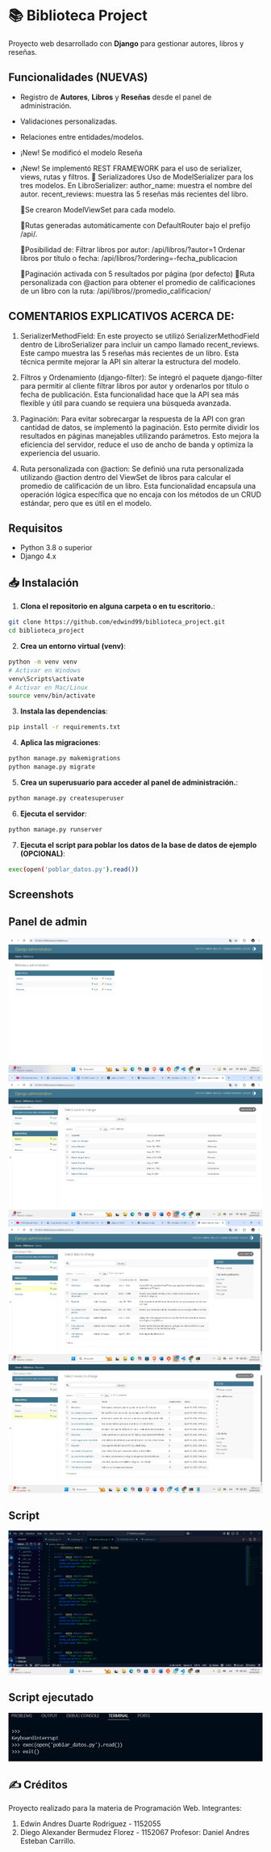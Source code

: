 # 📚 Biblioteca Project

Proyecto web desarrollado con **Django** para gestionar autores, libros y reseñas.

## Funcionalidades (NUEVAS)

- Registro de **Autores**, **Libros** y **Reseñas** desde el panel de administración.
- Validaciones personalizadas.
- Relaciones entre entidades/modelos.

- ¡New! Se modificó el modelo Reseña
- ¡New! Se implementó REST FRAMEWORK para el uso de serializer, views, rutas y filtros.
  🔹 Serializadores
  Uso de ModelSerializer para los tres modelos.
  En LibroSerializer:
  author_name: muestra el nombre del autor.
  recent_reviews: muestra las 5 reseñas más recientes del libro.

  🔹Se crearon ModelViewSet para cada modelo.

  🔹Rutas generadas automáticamente con DefaultRouter bajo el prefijo /api/.

  🔹Posibilidad de:
  Filtrar libros por autor: /api/libros/?autor=1
  Ordenar libros por título o fecha: /api/libros/?ordering=-fecha_publicacion

  🔹Paginación activada con 5 resultados por página (por defecto)
  🔹Ruta personalizada con @action para obtener el promedio de calificaciones de un libro con la ruta: /api/libros/<id>/promedio_calificacion/

## COMENTARIOS EXPLICATIVOS ACERCA DE:

1.  SerializerMethodField: En este proyecto se utilizó SerializerMethodField dentro de LibroSerializer para incluir un campo llamado recent_reviews. Este campo muestra las 5 reseñas más recientes de un libro. Esta técnica permite mejorar la API sin alterar la estructura del modelo.

2.  Filtros y Ordenamiento (django-filter): Se integró el paquete django-filter para permitir al cliente filtrar libros por autor y ordenarlos por título o fecha de publicación. Esta funcionalidad hace que la API sea más flexible y útil para cuando se requiera una búsqueda avanzada.

3.  Paginación: Para evitar sobrecargar la respuesta de la API con gran cantidad de datos, se implementó la paginación. Esto permite dividir los resultados en páginas manejables utilizando parámetros. Esto mejora la eficiencia del servidor, reduce el uso de ancho de banda y optimiza la experiencia del usuario.

4.  Ruta personalizada con @action: Se definió una ruta personalizada utilizando @action dentro del ViewSet de libros para calcular el promedio de calificación de un libro. Esta funcionalidad encapsula una operación lógica específica que no encaja con los métodos de un CRUD estándar, pero que es útil en el modelo.

## Requisitos

- Python 3.8 o superior
- Django 4.x

## 📥 Instalación

1. **Clona el repositorio en alguna carpeta o en tu escritorio.**:

```bash
git clone https://github.com/edwind99/biblioteca_project.git
cd biblioteca_project
```

2. **Crea un entorno virtual (venv)**:

```bash
python -m venv venv
# Activar en Windows
venv\Scripts\activate
# Activar en Mac/Linux
source venv/bin/activate
```

3. **Instala las dependencias**:

```bash
pip install -r requirements.txt
```

4. **Aplica las migraciones**:

```bash
python manage.py makemigrations
python manage.py migrate
```

5. **Crea un superusuario para acceder al panel de administración.**:

```bash
python manage.py createsuperuser
```

6. **Ejecuta el servidor**:

```bash
python manage.py runserver
```

7. **Ejecuta el script para poblar los datos de la base de datos de ejemplo (OPCIONAL)**:

```bash
exec(open('poblar_datos.py').read())
```

## Screenshots

## Panel de admin

![Panel de admin](screenshots/panel_admin.png)
![Autores](screenshots/autores.png)
![Libros](screenshots/libros.png)
![Reseñas](screenshots/resenas.png)

## Script

![Script](screenshots/script.png)

## Script ejecutado

![Script ejecutado](screenshots/script_ejecutado.png)

## ✍️ Créditos

Proyecto realizado para la materia de Programación Web.
Integrantes:

1. Edwin Andres Duarte Rodriguez - 1152055
2. Diego Alexander Bermudez Florez - 1152067
   Profesor: Daniel Andres Esteban Carrillo.
